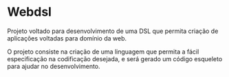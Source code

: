 # Webdsl

Projeto voltado para desenvolvimento de uma DSL que permita criação de aplicações voltadas para domínio da web.

O projeto consiste na criação de uma linguagem que permita a fácil especificação na codificação desejada, e será gerado um código esqueleto para
ajudar no desenvolvimento.
